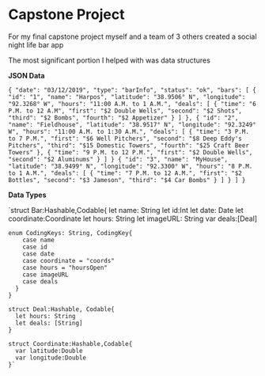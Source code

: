 # Capstone Project

For my final capstone project myself and a team of 3 others created a social night life bar app

The most significant portion I helped with was data structures

**JSON Data**

`{
  "date": "03/12/2019",
  "type": "barInfo",
  "status": "ok",
  "bars": [
    {
      "id": "1",
      "name": "Harpos",
      "latitude": "38.9506° N",
      "longitude": "92.3268° W",
      "hours": "11:00 A.M. to 1 A.M.",
      "deals": [
        {
          "time": "6 P.M. to 12 A.M",
          "first": "$2 Double Wells",
          "second": "$2 Shots",
          "third": "$2 Bombs",
          "fourth": "$2 Appetizer"
        }
        ]
      },
    {
      "id": "2",
      "name": "Fieldhouse",
      "latitude": "38.9517° N",
      "longitude": "92.3249° W",
      "hours": "11:00 A.M. to 1:30 A.M.",
      "deals": [
        {
          "time": "3 P.M. to 7 P.M.",
          "first": "$6 Well Pitchers",
          "second": "$8 Deep Eddy's Pitchers",
          "third": "$15 Domestic Towers",
          "fourth": "$25 Craft Beer Towers"
        },
        {
          "time": "9 P.M. to 12 P.M.",
          "first": "$2 Double Wells",
          "second": "$2 Aluminums"
        }
      ]
    }
    {
      "id": "3",
      "name": "MyHouse",
      "latitude": "38.9499° N",
      "longitude": "92.3300° W",
      "hours": "8 P.M. to 1 A.M.",
      "deals": [
        {
          "time": "7 P.M. to 12 A.M.",
          "first": "$2 Bottles",
          "second": "$3 Jameson",
          "third": "$4 Car Bombs"
        }
      ]
    }
  ]
}`

**Data Types**

`struct Bar:Hashable,Codable{
    let name: String
    let id:Int
    let date: Date
    let coordinate:Coordinate
    let hours: String
    let imageURL: String
    var deals:[Deal]

    enum CodingKeys: String, CodingKey{
        case name
        case id
        case date
        case coordinate = "coords"
        case hours = "hoursOpen"
        case imageURL
        case deals
      }
    }

    struct Deal:Hashable, Codable{
      let hours: String
      let deals: [String]
    }

    struct Coordinate:Hashable,Codable{
      var latitude:Double
      var longitude:Double
    }`
